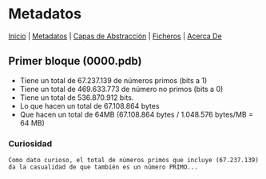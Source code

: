 # Metadatos
[Inicio](README.md) | [Metadatos](METADATA.md) | [Capas de Abstracción](ABSTRACT.md) | [Ficheros](FILES.md) | [Acerca De](ABOUT.md)

## Primer bloque (0000.pdb)

- Tiene un total de 67.237.139 de números primos (bits a 1)
- Tiene un total de 469.633.773 de número no primos (bits a 0)
- Tiene un total de 536.870.912 bits.
- Lo que hacen un total de 67.108.864 bytes
- Que hacen un total de 64MB (67.108.864 bytes / 1.048.576 bytes/MB = 64 MB)

### Curiosidad

    Como dato curioso, el total de números primos que incluye (67.237.139) da la casualidad de que también es un número PRIMO...